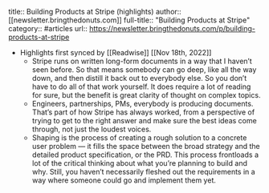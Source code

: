 title:: Building Products at Stripe (highlights)
author:: [[newsletter.bringthedonuts.com]]
full-title:: "Building Products at Stripe"
category:: #articles
url:: https://newsletter.bringthedonuts.com/p/building-products-at-stripe

- Highlights first synced by [[Readwise]] [[Nov 18th, 2022]]
	- Stripe runs on written long-form documents in a way that I haven’t seen before. So that means somebody can go deep, like all the way down, and then distill it back out to everybody else. So you don’t have to do all of that work yourself. It does require a lot of reading for sure, but the benefit is great clarity of thought on complex topics.
	- Engineers, partnerships, PMs, everybody is producing documents. That’s part of how Stripe has always worked, from a perspective of trying to get to the right answer and make sure the best ideas come through, not just the loudest voices.
	- Shaping is the process of creating a rough solution to a concrete user problem — it fills the space between the broad strategy and the detailed product specification, or the PRD. This process frontloads a lot of the critical thinking about what you’re planning to build and why. Still, you haven’t necessarily fleshed out the requirements in a way where someone could go and implement them yet.